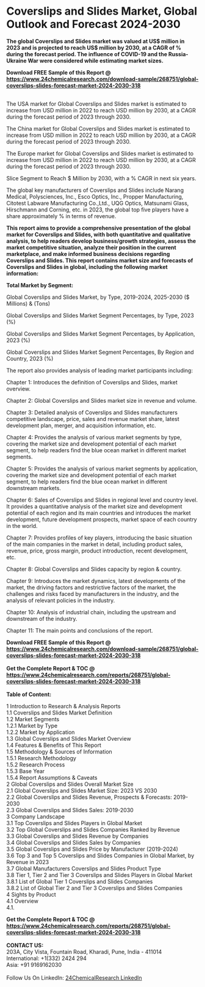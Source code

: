 <h1>Coverslips and Slides Market, Global Outlook and Forecast 2024-2030</h1><p><strong>The global Coverslips and Slides market was valued at US$ million in 2023 and is projected to reach US$ million by 2030, at a CAGR of % during the forecast period. The influence of COVID-19 and the Russia-Ukraine War were considered while estimating market sizes.</strong></p><p>
</p><p></p><div><b>Download FREE Sample of this Report @ 
            <a href="https://www.24chemicalresearch.com/download-sample/268751/global-coverslips-slides-forecast-market-2024-2030-318">
            https://www.24chemicalresearch.com/download-sample/268751/global-coverslips-slides-forecast-market-2024-2030-318</a></b></div><br><p>
</p><p>The USA market for Global Coverslips and Slides market is estimated to increase from USD million in 2022 to reach USD million by 2030, at a CAGR during the forecast period of 2023 through 2030.</p><p>
</p><p>The China market for Global Coverslips and Slides market is estimated to increase from USD million in 2022 to reach USD million by 2030, at a CAGR during the forecast period of 2023 through 2030.</p><p>
</p><p>The Europe market for Global Coverslips and Slides market is estimated to increase from USD million in 2022 to reach USD million by 2030, at a CAGR during the forecast period of 2023 through 2030.</p><p>
Slice Segment to Reach $ Million by 2030, with a % CAGR in next six years.</p><p>
The global key manufacturers of Coverslips and Slides include Narang Medical, Polysciences, Inc., Esco Optics, Inc., Propper Manufacturing, Citotest Labware Manufacturing Co.,Ltd., UQG Optics, Matsunami Glass, Hirschmann and Corning, etc. in 2023, the global top five players have a share approximately % in terms of revenue.</p><p>
<strong>This report aims to provide a comprehensive presentation of the global market for Coverslips and Slides, with both quantitative and qualitative analysis, to help readers develop business/growth strategies, assess the market competitive situation, analyze their position in the current marketplace, and make informed business decisions regarding Coverslips and Slides. This report contains market size and forecasts of Coverslips and Slides in global, including the following market information:</strong></p><p>
</p><p>
<strong>Total Market by Segment:</strong></p><p>
Global Coverslips and Slides Market, by Type, 2019-2024, 2025-2030 ($ Millions) &amp; (Tons)</p><p>
Global Coverslips and Slides Market Segment Percentages, by Type, 2023 (%)</p><p>
</p><p>
Global Coverslips and Slides Market Segment Percentages, by Application, 2023 (%)</p><p>
</p><p>
Global Coverslips and Slides Market Segment Percentages, By Region and Country, 2023 (%)</p><p>
</p><p>
The report also provides analysis of leading market participants including:</p><p>
</p><p>
</p><p>
Chapter 1: Introduces the definition of Coverslips and Slides, market overview.</p><p>
Chapter 2: Global Coverslips and Slides market size in revenue and volume.</p><p>
Chapter 3: Detailed analysis of Coverslips and Slides manufacturers competitive landscape, price, sales and revenue market share, latest development plan, merger, and acquisition information, etc.</p><p>
Chapter 4: Provides the analysis of various market segments by type, covering the market size and development potential of each market segment, to help readers find the blue ocean market in different market segments.</p><p>
Chapter 5: Provides the analysis of various market segments by application, covering the market size and development potential of each market segment, to help readers find the blue ocean market in different downstream markets.</p><p>
Chapter 6: Sales of Coverslips and Slides in regional level and country level. It provides a quantitative analysis of the market size and development potential of each region and its main countries and introduces the market development, future development prospects, market space of each country in the world.</p><p>
Chapter 7: Provides profiles of key players, introducing the basic situation of the main companies in the market in detail, including product sales, revenue, price, gross margin, product introduction, recent development, etc.</p><p>
Chapter 8: Global Coverslips and Slides capacity by region &amp; country.</p><p>
Chapter 9: Introduces the market dynamics, latest developments of the market, the driving factors and restrictive factors of the market, the challenges and risks faced by manufacturers in the industry, and the analysis of relevant policies in the industry.</p><p>
Chapter 10: Analysis of industrial chain, including the upstream and downstream of the industry.</p><p>
Chapter 11: The main points and conclusions of the report.</p><div><b>Download FREE Sample of this Report @ 
            <a href="https://www.24chemicalresearch.com/download-sample/268751/global-coverslips-slides-forecast-market-2024-2030-318">
            https://www.24chemicalresearch.com/download-sample/268751/global-coverslips-slides-forecast-market-2024-2030-318</a></b></div><br><div><b>Get the Complete Report & TOC @ 
            <a href="https://www.24chemicalresearch.com/reports/268751/global-coverslips-slides-forecast-market-2024-2030-318">
            https://www.24chemicalresearch.com/reports/268751/global-coverslips-slides-forecast-market-2024-2030-318</a></b></div><br>
            <b>Table of Content:</b><p>1 Introduction to Research & Analysis Reports<br />
    1.1 Coverslips and Slides Market Definition<br />
    1.2 Market Segments<br />
        1.2.1 Market by Type<br />
        1.2.2 Market by Application<br />
    1.3 Global Coverslips and Slides Market Overview<br />
    1.4 Features & Benefits of This Report<br />
    1.5 Methodology & Sources of Information<br />
        1.5.1 Research Methodology<br />
        1.5.2 Research Process<br />
        1.5.3 Base Year<br />
        1.5.4 Report Assumptions & Caveats<br />
2 Global Coverslips and Slides Overall Market Size<br />
    2.1 Global Coverslips and Slides Market Size: 2023 VS 2030<br />
    2.2 Global Coverslips and Slides Revenue, Prospects & Forecasts: 2019-2030<br />
    2.3 Global Coverslips and Slides Sales: 2019-2030<br />
3 Company Landscape<br />
    3.1 Top Coverslips and Slides Players in Global Market<br />
    3.2 Top Global Coverslips and Slides Companies Ranked by Revenue<br />
    3.3 Global Coverslips and Slides Revenue by Companies<br />
    3.4 Global Coverslips and Slides Sales by Companies<br />
    3.5 Global Coverslips and Slides Price by Manufacturer (2019-2024)<br />
    3.6 Top 3 and Top 5 Coverslips and Slides Companies in Global Market, by Revenue in 2023<br />
    3.7 Global Manufacturers Coverslips and Slides Product Type<br />
    3.8 Tier 1, Tier 2 and Tier 3 Coverslips and Slides Players in Global Market<br />
        3.8.1 List of Global Tier 1 Coverslips and Slides Companies<br />
        3.8.2 List of Global Tier 2 and Tier 3 Coverslips and Slides Companies<br />
4 Sights by Product<br />
    4.1 Overview<br />
        4.1.</p><div><b>Get the Complete Report & TOC @ 
            <a href="https://www.24chemicalresearch.com/reports/268751/global-coverslips-slides-forecast-market-2024-2030-318">
            https://www.24chemicalresearch.com/reports/268751/global-coverslips-slides-forecast-market-2024-2030-318</a></b></div><br><b>CONTACT US:</b><br>
            203A, City Vista, Fountain Road, Kharadi, Pune, India - 411014<br>
            International: +1(332) 2424 294<br>
            Asia: +91 9169162030 <br><br>
            Follow Us On LinkedIn: <a href="https://www.linkedin.com/company/24chemicalresearch/">24ChemicalResearch LinkedIn</a>